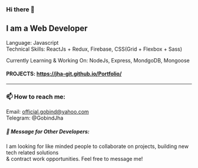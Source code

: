 ### Hi there 👋

<!--
**jha-git/jha-git** is a ✨ _special_ ✨ repository because its `README.md` (this file) appears on your GitHub profile.

Here are some ideas to get you started:

- 🔭 I’m currently working on ...
- 🌱 I’m currently learning ...
- 👯 I’m looking to collaborate on ...
- 🤔 I’m looking for help with ...
- 💬 Ask me about ...
- 📫 How to reach me: ...
- 😄 Pronouns: ...
- ⚡ Fun fact: ...
-->
## I am a Web Developer 
Language: Javascript </br>
Technical Skills: ReactJs + Redux, Firebase, CSS(Grid + Flexbox + Sass)

Currently Learning & Working On: NodeJs, Express, MondgoDB, Mongoose

#### PROJECTS: https://jha-git.github.io/Portfolio/

---

### 📫 How to reach me:
Email: official.gobind@yahoo.com </br>
Telegram: @GobindJha


##### 💬 Message for Other Developers:
I am looking for like minded people to collaborate on projects, building new tech related solutions <br>
& contract work opportunities. Feel free to message me!
